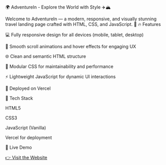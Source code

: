 🌍 AdventureIn - Explore the World with Style ✈️🏔️

Welcome to AdventureIn — a modern, responsive, and visually stunning travel landing page crafted with HTML, CSS, and JavaScript. 🌟
🔥 Features

💻 Fully responsive design for all devices (mobile, tablet, desktop)

🎨 Smooth scroll animations and hover effects for engaging UX

🌐 Clean and semantic HTML structure

🧩 Modular CSS for maintainability and performance

⚡ Lightweight JavaScript for dynamic UI interactions

🚀 Deployed on Vercel


📌 Tech Stack

HTML5

CSS3

JavaScript (Vanilla)

Vercel for deployment


🎯 Live Demo

<a href="https://adventurein.vercel.app/">👉 Visit the Website</a>

